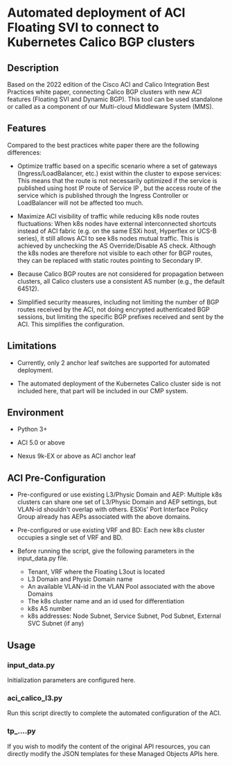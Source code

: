# Automated deployment of ACI Floating SVI to connect to Kubernetes Calico BGP clusters

## Description

Based on the 2022 edition of the Cisco ACI and Calico Integration Best Practices white paper, connecting Calico BGP clusters with new ACI features (Floating SVI and Dynamic BGP). This tool can be used standalone or called as a component of our Multi-cloud Middleware System (MMS).


## Features

Compared to the best practices white paper there are the following differences:

* Optimize traffic based on a specific scenario where a set of gateways (Ingress/LoadBalancer, etc.) exist within the cluster to expose services: This means that the route is not necessarily optimized if the service is published using host IP route of Service IP , but the access route of the service which is published through the Ingress Controller or LoadBalancer will not be affected too much.

* Maximize ACI visibility of traffic while reducing k8s node routes fluctuations: When k8s nodes have external interconnected shortcuts instead of ACI fabric (e.g. on the same ESXi host, Hyperflex or UCS-B series), it still allows ACI to see k8s nodes mutual traffic. This is achieved by unchecking the AS Override/Disable AS check. Although the k8s nodes are therefore not visible to each other for BGP routes, they can be replaced with static routes pointing to Secondary IP.

* Because Calico BGP routes are not considered for propagation between clusters, all Calico clusters use a consistent AS number (e.g., the default 64512).

* Simplified security measures, including not limiting the number of BGP routes received by the ACI, not doing encrypted authenticated BGP sessions, but limiting the specific BGP prefixes received and sent by the ACI. This simplifies the configuration.


## Limitations

* Currently, only 2 anchor leaf switches are supported for automated deployment.

* The automated deployment of the Kubernetes Calico cluster side is not included here, that part will be included in our CMP system.

## Environment

* Python 3+

* ACI 5.0 or above

* Nexus 9k-EX or above as ACI anchor leaf

##  ACI Pre-Configuration

* Pre-configured or use existing L3/Physic Domain and AEP: Multiple k8s clusters can share one set of L3/Physic Domain and AEP settings, but VLAN-id shouldn't overlap with others. ESXis' Port Interface Policy Group already has AEPs associated with the above domains.

* Pre-configured or use existing VRF and BD: Each new k8s cluster occupies a single set of VRF and BD.

* Before running the script, give the following parameters in the input_data.py file.

  * Tenant, VRF where the Floating L3out is located
  * L3 Domain and Physic Domain name
  * An available VLAN-id in the VLAN Pool associated with the above Domains
  * The k8s cluster name and an id used for differentiation
  * k8s AS number
  * k8s addresses: Node Subnet, Service Subnet, Pod Subnet, External SVC Subnet (if any)


## Usage

### input_data.py

Initialization parameters are configured here.

### aci_calico_l3.py

Run this script directly to complete the automated configuration of the ACI.

### tp_....py

If you wish to modify the content of the original API resources, you can directly modify the JSON templates for these Managed Objects APIs here.
